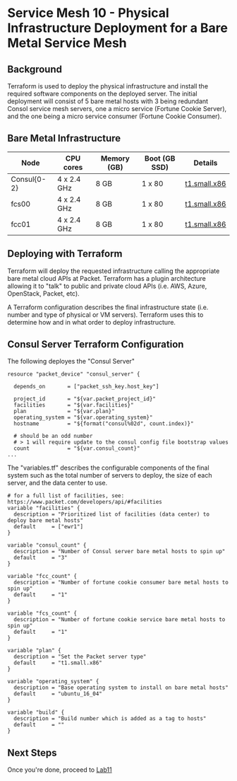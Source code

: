 # Service Mesh 10 - Physical Infrastructure Deployment for a Bare Metal Service Mesh

## Background

Terraform is used to deploy the physical infrastructure and install the required software components on the deployed server. The initial deployment will consist of 5 bare metal hosts with 3 being redundant Consol service mesh servers, one a micro service (Fortune Cookie Server), and the one being a micro service consumer (Fortune Cookie Consumer).

## Bare Metal Infrastructure

| Node          | CPU cores      | Memory (GB) | Boot (GB SSD) | Details
|---------------|----------------|-------------|---------------|---------------------------------------------------------------
| Consul{0-2}   | 4 x 2.4 GHz    | 8 GB        | 1 x 80        | [t1.small.x86](https://www.packet.com/cloud/servers/t1-small/)
| fcs00         | 4 x 2.4 GHz    | 8 GB        | 1 x 80        | [t1.small.x86](https://www.packet.com/cloud/servers/t1-small/)
| fcc01         | 4 x 2.4 GHz    | 8 GB        | 1 x 80        | [t1.small.x86](https://www.packet.com/cloud/servers/t1-small/)

## Deploying with Terraform

Terraform will deploy the requested infrastructure calling the appropriate bare metal cloud APIs at Packet. Terraform has a plugin architecture allowing it to "talk" to public and private cloud APIs (i.e. AWS, Azure, OpenStack, Packet, etc).

A Terraform configuration describes the final infrastructure state (i.e. number and type of physical or VM servers). Terraform uses this to determine how and in what order to deploy infrastructure.

## Consul Server Terraform Configuration

The following deployes the "Consul Server" 
```
resource "packet_device" "consul_server" {

  depends_on       = ["packet_ssh_key.host_key"]

  project_id       = "${var.packet_project_id}"
  facilities       = "${var.facilities}"
  plan             = "${var.plan}"
  operating_system = "${var.operating_system}"
  hostname         = "${format("consul%02d", count.index)}"

  # should be an odd number
  # > 1 will require update to the consul config file bootstrap values
  count            = "${var.consul_count}"
...
```

The "variables.tf" describes the configurable components of the final system such as the total number of servers to deploy, the size of each server, and the data center to use.

```
# for a full list of facilities, see: https://www.packet.com/developers/api/#facilities
variable "facilities" {
  description = "Prioritized list of facilities (data center) to deploy bare metal hosts"
  default     = ["ewr1"]
}

variable "consul_count" {
  description = "Number of Consul server bare metal hosts to spin up"
  default     = "3"
}

variable "fcc_count" {
  description = "Number of fortune cookie consumer bare metal hosts to spin up"
  default     = "1"
}

variable "fcs_count" {
  description = "Number of fortune cookie service bare metal hosts to spin up"
  default     = "1"
}

variable "plan" {
  description = "Set the Packet server type"
  default     = "t1.small.x86"
}

variable "operating_system" {
  description = "Base operating system to install on bare metal hosts"
  default     = "ubuntu_16_04"
}

variable "build" {
  description = "Build number which is added as a tag to hosts"
  default     = ""
}
```


## Next Steps

Once you're done, proceed to [Lab11](Lab11.md)